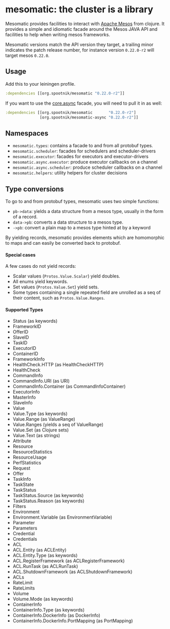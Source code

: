 mesomatic: the cluster is a library
===================================

Mesomatic provides facilities to interact with [Apache Mesos](http://mesos.apache.org)
from clojure. It provides a simple and idiomatic facade around the Mesos JAVA API and
facilities to help when writing mesos frameworks.

Mesomatic versions match the API version they target, a trailing minor indicates
the patch release number, for instance version `0.22.0-r2` will target mesos `0.22.0`.

## Usage

Add this to your leiningen profile.

```clojure
:dependencies [[org.spootnik/mesomatic "0.22.0-r2"]]
```

If you want to use the [core.async](https://github.com/clojure/core.async) facade,
you will need to pull it in as well:

```clojure
:dependencies [[org.spootnik/mesomatic       "0.22.0-r2"]
               [org.spootnik/mesomatic-async "0.22.0-r2"]]
```
               
## Namespaces

- `mesomatic.types`: contains a facade to and from all protobuf types.
- `mesomatic.scheduler`: facades for schedulers and scheduler-drivers
- `mesomatic.executor`: facades for executors and executor-drivers
- `mesomatic.async.executor`: produce executor callbacks on a channel
- `mesomatic.async.scheduler`: produce scheduler callbacks on a channel
- `mesomatic.helpers`: utility helpers for cluster decisions

## Type conversions

To go to and from protobuf types, mesomatic uses two simple functions:

- `pb->data`: yields a data structure from a mesos type, usually in the form of
              a record.
- `data->pb`: converts a data structure to a mesos type.
- `->pb`: convert a plain map to a mesos type hinted at by a keyword

By yielding records, mesomatic provides elements which are homomorphic to
maps and can easily be converted back to protobuf.

#### Special cases

A few cases do not yield records:

- Scalar values (`Protos.Value.Scalar`) yield doubles.
- All enums yield keywords.
- Set values (`Protos.Value.Set`) yield sets.
- Some types containing a single repeated field are unrolled
  as a seq of their content, such as `Protos.Value.Ranges`.

#### Supported Types

- Status (as keywords)
- FrameworkID
- OfferID
- SlaveID
- TaskID
- ExecutorID
- ContainerID
- FrameworkInfo
- HealthCheck.HTTP (as HealthCheckHTTP)
- HealthCheck
- CommandInfo
- CommandInfo.URI (as URI)
- CommandInfo.Container (as CommandInfoContainer)
- ExecutorInfo
- MasterInfo
- SlaveInfo
- Value
- Value.Type (as keywords)
- Value.Range (as ValueRange)
- Value.Ranges (yields a seq of ValueRange)
- Value.Set (as Clojure sets)
- Value.Text (as strings)
- Attribute
- Resource
- ResourceStatistics
- ResourceUsage
- PerfStatistics
- Request
- Offer
- TaskInfo
- TaskState
- TaskStatus
- TaskStatus.Source (as keywords)
- TaskStatus.Reason (as keywords)
- Filters
- Environment
- Environment.Variable (as EnvironmentVariable)
- Parameter
- Parameters
- Credential
- Credentials
- ACL
- ACL.Entity (as ACLEntity)
- ACL.Entity.Type (as keywords)
- ACL.RegisterFramework (as ACLRegisterFramework)
- ACL.RunTask (as ACLRunTask)
- ACL.ShutdownFramework (as ACLShutdownFramework)
- ACLs
- RateLimit
- RateLimits
- Volume
- Volume.Mode (as keywords)
- ContainerInfo
- ContainerInfo.Type (as keywords)
- ContainerInfo.DockerInfo (as DockerInfo)
- ContainerInfo.DockerInfo.PortMapping (as PortMapping)



